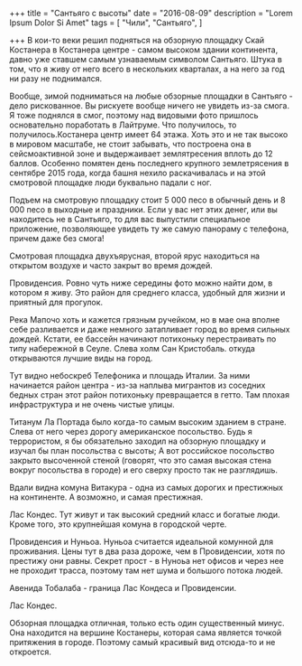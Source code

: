 +++
title = "Сантьяго с высоты"
date = "2016-08-09"
description = "Lorem Ipsum Dolor Si Amet"
tags = [
    "Чили",
    "Сантьяго",
]

+++
В кои-то веки решил подняться на обзорную площадку Скай Костанера в Костанера центре - самом высоком здании континента, давно уже ставшем самым узнаваемым символом Сантьяго. Штука в том, что я живу от него всего в нескольких кварталах, а на него за год ни разу не поднимался.



Вообще, зимой подниматься на любые обзорные площадки в Сантьяго - дело рискованное. Вы рискуете вообще ничего не увидеть из-за смога. Я тоже поднялся в смог, поэтому над видовыми фото пришлось основательно поработать в Лайтруме. Что получилось, то получилось.Костанера центр имеет 64 этажа. Хоть это и не так высоко в мировом масштабе, не стоит забывать, что построена она в сейсмоактивной зоне и выдержаивает землятресения вплоть до 12 баллов. Особенно помятен день последнего крупного землетрясения в сентябре 2015 года, когда башня нехило раскачивалась и на этой смотровой площадке люди буквально падали с ног.

Подъем на смотровую площадку стоит 5 000 песо в обычный день и 8 000 песо в выходные и праздники. Если у вас нет этих денег, или вы находитесь не в Сантьяго, то для вас выпустили специальное приложение, позволяющее увидеть ту же самую панораму с телефона, причем даже без смога!

Смотровая площадка двухъярусная, второй ярус находиться на открытом воздухе и часто закрыт во время дождей.



Провиденсия. Ровно чуть ниже середины фото можно найти дом, в котором я живу. Это район для среднего класса, удобный для жизни и приятный для прогулок.



Река Мапочо хоть и кажется грязным ручейком, но в мае она вполне себе разливается и даже немного затапливает город во время сильных дождей. Кстати, ее бассейн начинают потихоньку перестраивать по типу набережной в Сеуле. Слева холм Сан Кристобаль. откуда открываются лучшие виды на город.



Тут видно небоскреб Телефоника и площадь Италии. За ними начинается район центра - из-за наплыва мигрантов из соседних бедных стран этот район потихоньку превращается в гетто. Там плохая инфраструктура и не очень чистые улицы.



Титанум Ла Портада было когда-то самым высоким зданием в стране. Слева от него через дорогу американское посольство. Будь я террористом, я бы обязательно заходил на обзорную площадку и изучал бы план посольства с высоты; А вот российское посольство закрыто высоченной стеной (говорят, что это самая высокая стена вокруг посольства в городе) и его сверху просто так не разглядишь.

Вдали видна комуна Витакура - одна из самых дорогих и престижных на континенте. А возможно, и самая престижная.



Лас Кондес. Тут живут и так высокий средний класс и богатые люди. Кроме того, это крупнейшая комуна в городской черте.



Провиденсия и Нуньоа. Нуньоа считается идеальной комунной для проживания. Цены тут в два раза дороже, чем в Провиденсии, хотя по престижу они равны. Секрет прост - в Нуноьа нет офисов и через нее не проходит трасса, поэтому там нет шума и большого потока людей.



Авенида Тобалаба - граница Лас Кондеса и Провиденсии.



Лас Кондес.





Обзорная площадка отличная, только есть один существенный минус. Она находится на вершине Костанеры, которая сама является точкой притяжения в городе. Поэтому самый красивый вид отсюда-то и не откроется.
